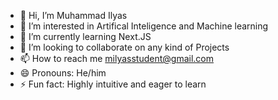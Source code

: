 - 👋 Hi, I’m Muhammad Ilyas
- 👀 I’m interested in Artifical Inteligence and Machine learning
- 🌱 I’m currently learning Next.JS
- 💞️ I’m looking to collaborate on any kind of Projects
- 📫 How to reach me milyasstudent@gmail.com
- 😄 Pronouns: He/him
- ⚡ Fun fact: Highly intuitive and eager to learn

<!---
aelias-kan/aelias-kan is a ✨ special ✨ repository because its `README.md` (this file) appears on your GitHub profile.
You can click the Preview link to take a look at your changes.
--->
